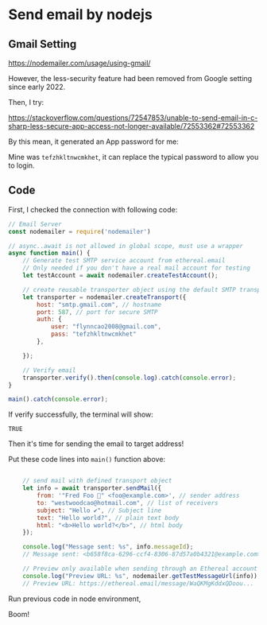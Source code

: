 

# Send email by nodejs

## Gmail Setting


https://nodemailer.com/usage/using-gmail/

However, the less-security feature had been removed from Google setting since early 2022.

Then, I try: 

https://stackoverflow.com/questions/72547853/unable-to-send-email-in-c-sharp-less-secure-app-access-not-longer-available/72553362#72553362



By this mean, it generated an App password for me:

Mine was `tefzhkltnwcmkhet`, it can replace the typical password to allow you to login.


## Code

First, I checked the connection with following code:
```js
// Email Server
const nodemailer = require('nodemailer')

// async..await is not allowed in global scope, must use a wrapper
async function main() {
    // Generate test SMTP service account from ethereal.email
    // Only needed if you don't have a real mail account for testing
    let testAccount = await nodemailer.createTestAccount();

    // create reusable transporter object using the default SMTP transport
    let transporter = nodemailer.createTransport({
        host: "smtp.gmail.com", // hostname
        port: 587, // port for secure SMTP
        auth: {
            user: "flynncao2008@gmail.com",
            pass: "tefzhkltnwcmkhet"
        },

    });

    // Verify email
    transporter.verify().then(console.log).catch(console.error);
}

main().catch(console.error);

```

If verify successfully, the terminal will show:
```
TRUE
```

Then it's time for sending the email to target address!

Put these code lines into `main()` function above:
```js

    // send mail with defined transport object
    let info = await transporter.sendMail({
        from: '"Fred Foo 👻" <foo@example.com>', // sender address
        to: "westwoodcao@hotmail.com", // list of receivers
        subject: "Hello ✔", // Subject line
        text: "Hello world?", // plain text body
        html: "<b>Hello world?</b>", // html body
    });

    console.log("Message sent: %s", info.messageId);
    // Message sent: <b658f8ca-6296-ccf4-8306-87d57a0b4321@example.com>

    // Preview only available when sending through an Ethereal account
    console.log("Preview URL: %s", nodemailer.getTestMessageUrl(info));
    // Preview URL: https://ethereal.email/message/WaQKMgKddxQDoou...

```
Run previous code in node environment, 

Boom!








